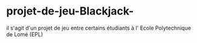 # projet-de-jeu-Blackjack-
il s'agit d'un projet de jeu entre certains étudiants à l' Ecole Polytechnique de Lomé (EPL)
